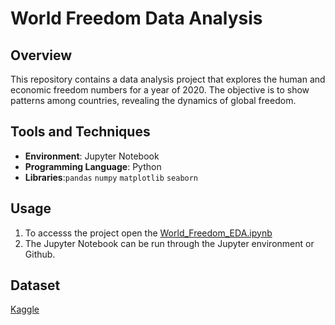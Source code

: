 # World Freedom Data Analysis

## Overview
This repository contains a data analysis project that explores the human and economic freedom numbers for a year of 2020. The objective is to show patterns among countries, revealing the dynamics of global freedom.

## Tools and Techniques
- **Environment**: Jupyter Notebook
- **Programming Language**: Python
- **Libraries**:`pandas` `numpy` `matplotlib` `seaborn`

## Usage
1. To accesss the project open the [World_Freedom_EDA.ipynb](https://github.com/MantasTech/World-Freedom/blob/main/World_Freedom_EDA.ipynb)
2. The Jupyter Notebook can be run through the Jupyter environment or Github.

## Dataset
[Kaggle](https://www.kaggle.com/datasets/gsutters/the-human-freedom-index?select=hfi_cc_2022.csv)
